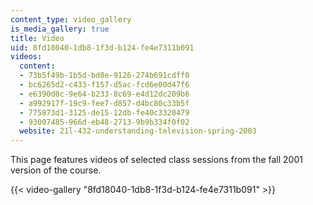 ```yaml
---
content_type: video_gallery
is_media_gallery: true
title: Video
uid: 8fd18040-1db8-1f3d-b124-fe4e7311b091
videos:
  content:
  - 73b5f49b-1b5d-bd8e-9126-274b691cdff0
  - bc6265d2-c433-f157-d5ac-fcd6e00d47f6
  - e6390d0c-9e64-b233-8c69-e4d12dc209b6
  - a992917f-19c9-fee7-d857-d4bc80c33b5f
  - 775873d1-3125-de15-12db-fe40c3320479
  - 93007485-966d-eb48-2713-9b9b334f0f02
  website: 21l-432-understanding-television-spring-2003
---
```


This page features videos of selected class sessions from the fall 2001 version of the course.

{{< video-gallery "8fd18040-1db8-1f3d-b124-fe4e7311b091" >}}


